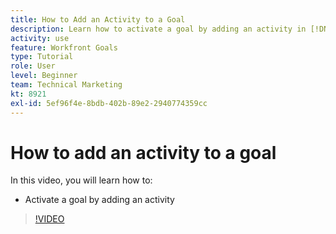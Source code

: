 ```yaml
---
title: How to Add an Activity to a Goal
description: Learn how to activate a goal by adding an activity in [!DNL   Goals].
activity: use
feature: Workfront Goals
type: Tutorial
role: User
level: Beginner
team: Technical Marketing
kt: 8921
exl-id: 5ef96f4e-8bdb-402b-89e2-2940774359cc
---
```

# How to add an activity to a goal

In this video, you will learn how to:

* Activate a goal by adding an activity

>[!VIDEO](https://video.tv.adobe.com/v/335193/?quality=12)
